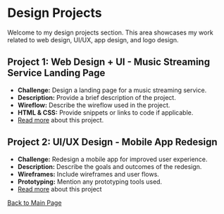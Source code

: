 # Design Projects

Welcome to my design projects section. This area showcases my work related to web design, UI/UX, app design, and logo design.

## Project 1: Web Design + UI - Music Streaming Service Landing Page

- **Challenge:** Design a landing page for a music streaming service.
- **Description:** Provide a brief description of the project.
- **Wireflow:** Describe the wireflow used in the project.
- **HTML & CSS:** Provide snippets or links to code if applicable.
- [Read more](project1.md) about this project.
  
## Project 2: UI/UX Design - Mobile App Redesign

- **Challenge:** Redesign a mobile app for improved user experience.
- **Description:** Describe the goals and outcomes of the redesign.
- **Wireframes:** Include wireframes and user flows.
- **Prototyping:** Mention any prototyping tools used.
- [Read more](project2.md) about this project

[Back to Main Page](../README.md)

